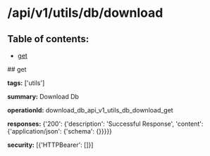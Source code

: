 # /api/v1/utils/db/download

## Table of contents:
- [get](#get)

<a name="get" />
## get

**tags:** ['utils']

**summary:** Download Db

**operationId:** download_db_api_v1_utils_db_download_get

**responses:** {'200': {'description': 'Successful Response', 'content': {'application/json': {'schema': {}}}}}

**security:** [{'HTTPBearer': []}]

